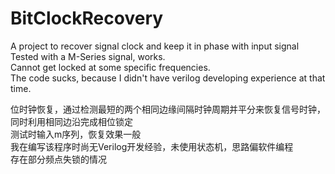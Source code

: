 # BitClockRecovery

A project to recover signal clock and keep it in phase with input signal  
Tested with a M-Series signal, works.  
Cannot get locked at some specific frequencies.  
The code sucks, because I didn't have verilog developing experience at that time.  

位时钟恢复，通过检测最短的两个相同边缘间隔时钟周期并平分来恢复信号时钟，同时利用相同边沿完成相位锁定  
测试时输入m序列，恢复效果一般  
我在编写该程序时尚无Verilog开发经验，未使用状态机，思路偏软件编程  
存在部分频点失锁的情况  